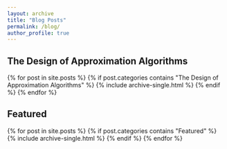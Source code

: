 ```yaml
---
layout: archive
title: "Blog Posts"
permalink: /blog/
author_profile: true
---
```


<h2>The Design of Approximation Algorithms</h2>
{% for post in site.posts %}
  {% if post.categories contains "The Design of Approximation Algorithms" %}
    {% include archive-single.html %}
  {% endif %}
{% endfor %}

<h2>Featured</h2>
{% for post in site.posts %}
  {% if post.categories contains "Featured" %}
    {% include archive-single.html %}
  {% endif %}
{% endfor %}
